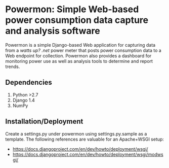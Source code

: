 # Powermon: Simple Web-based power consumption data capture and analysis software

Powermon is a simple Django-based Web application for capturing data from a
*watts up? .net* power meter that posts power consumption data to a Web endpoint
for collection.  Powermon also provides a dashboard for monitoring power use
as well as analysis tools to determine and report trends.

## Dependencies

1. Python >2.7
2. Django 1.4
3. NumPy

## Installation/Deployment

Create a settings.py under powermon using settings.py.sample as a template.
The following references are valuable for an Apache+WSGI setup:

* https://docs.djangoproject.com/en/dev/howto/deployment/wsgi/
* https://docs.djangoproject.com/en/dev/howto/deployment/wsgi/modwsgi/
